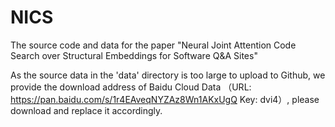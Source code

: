 # NICS
The source code and data for the paper "Neural Joint Attention Code Search over Structural Embeddings for Software Q&A Sites"

As the source data in the 'data' directory is too large to upload to Github, we provide the download address of Baidu Cloud Data （URL: https://pan.baidu.com/s/1r4EAveqNYZAz8Wn1AKxUgQ Key: dvi4）, please download and replace it accordingly.
